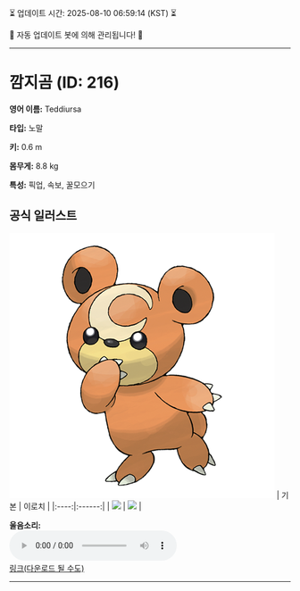 
⏳ 업데이트 시간: 2025-08-10 06:59:14 (KST) ⏳

🤖 자동 업데이트 봇에 의해 관리됩니다! 🤖

---

# 깜지곰 (ID: 216)
**영어 이름:** Teddiursa

**타입:** 노말

**키:** 0.6 m

**몸무게:** 8.8 kg

**특성:** 픽업, 속보, 꿀모으기

## 공식 일러스트
![](https://raw.githubusercontent.com/PokeAPI/sprites/master/sprites/pokemon/other/official-artwork/216.png)
| 기본 | 이로치 |
|:----:|:------:|
| <img src="http://play.pokemonshowdown.com/sprites/ani/teddiursa.gif" width="200"> | <img src="http://play.pokemonshowdown.com/sprites/ani-shiny/teddiursa.gif" width="200"> |

**울음소리:**<br><audio controls src="https://raw.githubusercontent.com/PokeAPI/cries/main/cries/pokemon/latest/216.ogg"></audio><br> [링크(다운로드 될 수도)](https://raw.githubusercontent.com/PokeAPI/cries/main/cries/pokemon/latest/216.ogg)


---
